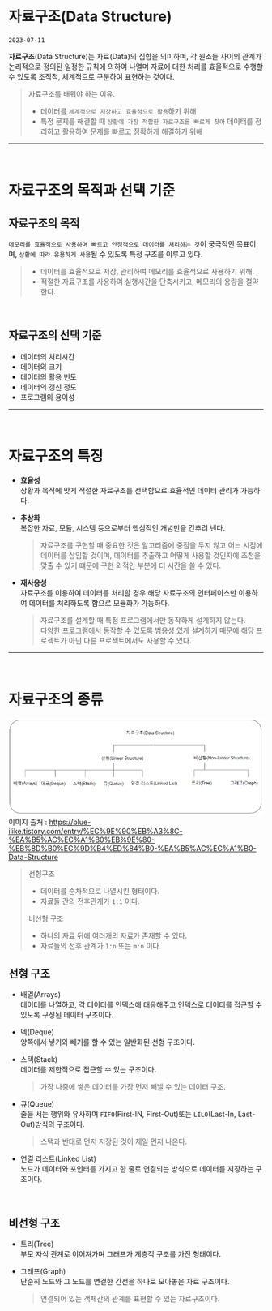 # 자료구조(Data Structure)

`2023-07-11`

**자료구조**(Data Structure)는 자료(Data)의 집합을 의미하며, 각 원소들 사이의 관계가 논리적으로 정의된 일정한 규칙에 의하여 나열며 자료에 대한 처리를 효율적으로 수행할 수 있도록 조직적, 체계적으로 구분하여 표현하는 것이다.

> 자료구조를 배워야 하는 이유.
>
> - 데이터를 `체계적으로 저장하고 효율적으로 활용`하기 위해
> - 특정 문제를 해결할 때 `상황에 가장 적합한 자료구조를 빠르게 찾아` 데이터를 정리하고 활용하여 문제를 빠르고 정확하게 해결하기 위해

---

<br>

# 자료구조의 목적과 선택 기준

## 자료구조의 목적

`메모리를 효율적으로 사용하며 빠르고 안정적으로 데이터를 처리하는 것`이 궁극적인 목표이며, `상황에 따라 유용하게 사용`될 수 있도록 특정 구조를 이루고 있다.

> - 데이터를 효율적으로 저장, 관리하여 메모리를 효율적으로 사용하기 위해.
> - 적절한 자료구조를 사용하여 실행시간을 단축시키고, 메모리의 용량을 절약한다.

<br>

## 자료구조의 선택 기준

- 데이터의 처리시간
- 데이터의 크기
- 데이터의 활용 빈도
- 데이터의 갱신 정도
- 프로그램의 용이성

---

<br>

# 자료구조의 특징

- **효율성** <Br>
  상황과 목적에 맞게 적절한 자료구조를 선택함으로 효율적인 데이터 관리가 가능하다.

- **추상화** <Br>
  복잡한 자료, 모듈, 시스템 등으로부터 핵심적인 개념만을 간추려 낸다.

  > 자료구조를 구현할 때 중요한 것은 알고리즘에 중점을 두지 않고 어느 시점에 데이터를 삽입할 것이며, 데이터를 추출하고 어떻게 사용할 것인지에 초첨을 맞출 수 있기 떄문에 구현 외적인 부분에 더 시간을 쓸 수 있다.

- **재사용성** <Br>
  자료구조를 이용하여 데이터를 처리할 경우 해당 자료구조의 인터페이스만 이용하여 데이터를 처리하도록 함으로 모듈화가 가능하다.
  > 자료구조를 설계할 때 특정 프로그램에서만 동작하게 설계하지 않는다. <br>
  > 다양한 프로그램에서 동작할 수 있도록 범용성 있게 설계하기 때문에 해당 프로젝트가 아닌 다른 프로젝트에서도 사용할 수 있다.

---

<br>

# 자료구조의 종류

![Data Structure](./img/Data%20Structure1.png) <br>
이미지 출처 : https://blue-ilike.tistory.com/entry/%EC%9E%90%EB%A3%8C-%EA%B5%AC%EC%A1%B0%EB%9E%80-%EB%8D%B0%EC%9D%B4%ED%84%B0-%EA%B5%AC%EC%A1%B0-Data-Structure

> 선형구조
>
> - 데이터를 순차적으로 나열시킨 형태이다.
> - 자료들 간의 전후관게가 `1:1` 이다.
>
> 비선형 구조
>
> - 하나의 자료 뒤에 여러개의 자료가 존재할 수 있다.
> - 자료들의 전후 관계가 `1:n` 또는 `m:n` 이다.

## 선형 구조

- 배열(Arrays) <Br>
  데이터를 나열하고, 각 데이터를 인덱스에 대응해주고 인덱스로 데이터를 접근할 수 있도록 구성된 데이터 구조이다.

- 덱(Deque) <Br>
  양쪽에서 넣기와 빼기를 할 수 있는 일반화된 선형 구조이다.

- 스택(Stack) <Br>
  데이터를 제한적으로 접근할 수 있는 구조이다.

  > 가장 나중에 쌓은 데이터를 가장 먼저 빼낼 수 있는 데이터 구조.

- 큐(Queue) <Br>
  줄을 서는 행위와 유사하며 `FIFO`(First-IN, First-Out)또는 `LILO`(Last-In, Last-Out)방식의 구조이다.

  > 스택과 반대로 먼저 저장된 것이 제일 먼저 나온다.

- 연결 리스트(Linked List) <Br>
  노드가 데이터와 포인터를 가지고 한 줄로 연결되는 방식으로 데이터를 저장하는 구조이다.

<Br>

## 비선형 구조

- 트리(Tree) <Br>
  부모 자식 관계로 이어져가며 그래프가 계층적 구조를 가진 형태이다.

- 그래프(Graph) <Br>
  단순히 노드와 그 노드를 연결한 간선을 하나로 모아놓은 자료 구조이다.
  > 연결되어 있는 객체간의 관계를 표현할 수 있는 자료구조이다.
